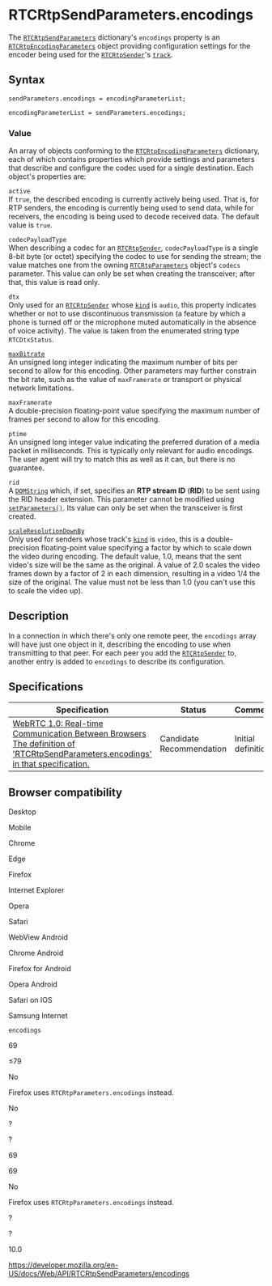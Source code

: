 RTCRtpSendParameters.encodings
==============================

The [`RTCRtpSendParameters`](../rtcrtpsendparameters) dictionary's `encodings` property is an [`RTCRtpEncodingParameters`](../rtcrtpencodingparameters) object providing configuration settings for the encoder being used for the [`RTCRtpSender`](../rtcrtpsender)'s [`track`](../rtcrtpsender/track).

Syntax
------

    sendParameters.encodings = encodingParameterList;

    encodingParameterList = sendParameters.encodings;

### Value

An array of objects conforming to the [`RTCRtpEncodingParameters`](../rtcrtpencodingparameters) dictionary, each of which contains properties which provide settings and parameters that describe and configure the codec used for a single destination. Each object's properties are:

<span class="page-not-created">`active`</span>  
If `true`, the described encoding is currently actively being used. That is, for RTP senders, the encoding is currently being used to send data, while for receivers, the encoding is being used to decode received data. The default value is `true`.

<span class="page-not-created">`codecPayloadType`</span>  
When describing a codec for an [`RTCRtpSender`](../rtcrtpsender), `codecPayloadType` is a single 8-bit byte (or octet) specifying the codec to use for sending the stream; the value matches one from the owning [`RTCRtpParameters`](../rtcrtpparameters) object's <span class="page-not-created">`codecs`</span> parameter. This value can only be set when creating the transceiver; after that, this value is read only.

<span class="page-not-created">`dtx`</span>  
Only used for an [`RTCRtpSender`](../rtcrtpsender) whose [`kind`](../mediastreamtrack/kind) is `audio`, this property indicates whether or not to use discontinuous transmission (a feature by which a phone is turned off or the microphone muted automatically in the absence of voice activity). The value is taken from the enumerated string type <span class="page-not-created">`RTCDtxStatus`</span>.

[`maxBitrate`](../rtcrtpencodingparameters/maxbitrate)  
An unsigned long integer indicating the maximum number of bits per second to allow for this encoding. Other parameters may further constrain the bit rate, such as the value of `maxFramerate` or transport or physical network limitations.

<span class="page-not-created">`maxFramerate`</span>  
A double-precision floating-point value specifying the maximum number of frames per second to allow for this encoding.

<span class="page-not-created">`ptime`</span>  
An unsigned long integer value indicating the preferred duration of a media packet in milliseconds. This is typically only relevant for audio encodings. The user agent will try to match this as well as it can, but there is no guarantee.

<span class="page-not-created">`rid`</span>  
A [`DOMString`](../domstring) which, if set, specifies an **RTP stream ID** (**RID**) to be sent using the RID header extension. This parameter cannot be modified using [`setParameters()`](../rtcrtpsender/setparameters). Its value can only be set when the transceiver is first created.

[`scaleResolutionDownBy`](../rtcrtpencodingparameters/scaleresolutiondownby)  
Only used for senders whose track's [`kind`](../mediastreamtrack/kind) is `video`, this is a double-precision floating-point value specifying a factor by which to scale down the video during encoding. The default value, 1.0, means that the sent video's size will be the same as the original. A value of 2.0 scales the video frames down by a factor of 2 in each dimension, resulting in a video 1/4 the size of the original. The value must not be less than 1.0 (you can't use this to scale the video up).

Description
-----------

In a connection in which there's only one remote peer, the `encodings` array will have just one object in it, describing the encoding to use when transmitting to that peer. For each peer you add the [`RTCRtpSender`](../rtcrtpsender) to, another entry is added to `encodings` to describe its configuration.

Specifications
--------------

<table><thead><tr class="header"><th>Specification</th><th>Status</th><th>Comment</th></tr></thead><tbody><tr class="odd"><td><a href="https://w3c.github.io/webrtc-pc/#dom-rtcrtpsendparameters-encodings">WebRTC 1.0: Real-time Communication Between Browsers<br />
<span class="small">The definition of 'RTCRtpSendParameters.encodings' in that specification.</span></a></td><td><span class="spec-cr">Candidate Recommendation</span></td><td>Initial definition.</td></tr></tbody></table>

Browser compatibility
---------------------

Desktop

Mobile

Chrome

Edge

Firefox

Internet Explorer

Opera

Safari

WebView Android

Chrome Android

Firefox for Android

Opera Android

Safari on IOS

Samsung Internet

`encodings`

69

≤79

No

Firefox uses `RTCRtpParameters.encodings` instead.

No

?

?

69

69

No

Firefox uses `RTCRtpParameters.encodings` instead.

?

?

10.0

<a href="https://developer.mozilla.org/en-US/docs/Web/API/RTCRtpSendParameters/encodings" class="_attribution-link">https://developer.mozilla.org/en-US/docs/Web/API/RTCRtpSendParameters/encodings</a>
